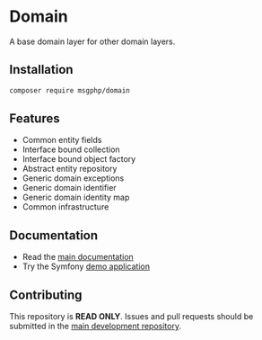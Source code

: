# Domain

A base domain layer for other domain layers.

## Installation

```bash
composer require msgphp/domain
```

## Features

- Common entity fields
- Interface bound collection
- Interface bound object factory
- Abstract entity repository
- Generic domain exceptions
- Generic domain identifier
- Generic domain identity map
- Common infrastructure

## Documentation

- Read the [main documentation](https://msgphp.github.io/docs)
- Try the Symfony [demo application](https://github.com/msgphp/symfony-demo-app)

## Contributing

This repository is **READ ONLY**. Issues and pull requests should be submitted in the [main development repository](https://github.com/msgphp/msgphp).
